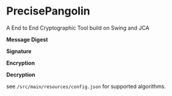 # PrecisePangolin
A End to End  Cryptographic Tool build on Swing and JCA

**Message Digest**

**Signature**

**Encryption**

**Decryption**

see `/src/main/resources/config.json` for supported algorithms.

